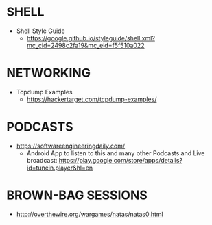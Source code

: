 # SHELL
* Shell Style Guide
    * https://google.github.io/styleguide/shell.xml?mc_cid=2498c2fa19&mc_eid=f5f510a022

# NETWORKING
* Tcpdump Examples
    * https://hackertarget.com/tcpdump-examples/

# PODCASTS
* https://softwareengineeringdaily.com/
    * Android App to listen to this and many other Podcasts and Live broadcast: https://play.google.com/store/apps/details?id=tunein.player&hl=en

# BROWN-BAG SESSIONS
* http://overthewire.org/wargames/natas/natas0.html

